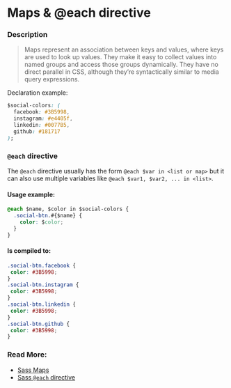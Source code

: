 # Maps & @each directive

### Description

> Maps represent an association between keys and values, where keys are used to look up values. They make it easy to collect values into named groups and access those groups dynamically. They have no direct parallel in CSS, although they’re syntactically similar to media query expressions.

Declaration example:

```css
$social-colors: (
  facebook: #3B5998,
  instagram: #e4405f,
  linkedin: #0077B5,
  github: #181717
);
```

### `@each` directive

The `@each` directive usually has the form `@each $var in <list or map>` but it can also use multiple variables like `@each $var1, $var2, ... in <list>`.

#### **Usage example:**

```css
@each $name, $color in $social-colors {
  .social-btn.#{$name} {
    color: $color;
  }
}
```

#### **Is compiled to:**

```css
.social-btn.facebook {
 color: #3B5998;
}
.social-btn.instagram {
 color: #3B5998;
}
.social-btn.linkedin {
 color: #3B5998;
}
.social-btn.github {
 color: #3B5998;
}
```

### Read More:

* [Sass Maps](http://sass-lang.com/documentation/file.SASS_REFERENCE.html#Maps)
* [Sass `@each` directive](http://sass-lang.com/documentation/file.SASS_REFERENCE.html#_each__each-directive) 

